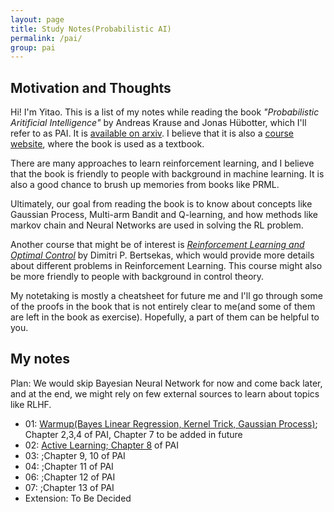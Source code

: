 ```yaml
---
layout: page
title: Study Notes(Probabilistic AI)
permalink: /pai/
group: pai
---
```


## Motivation and Thoughts

Hi! I'm Yitao. This is a list of my notes while reading the book *"Probabilistic Aritificial Intelligence"* by Andreas Krause and Jonas Hübotter, which I'll refer to as PAI. It is [available on arxiv](https://arxiv.org/abs/2502.05244). I believe that it is also a [course website](https://las.inf.ethz.ch/teaching/pai-f24), where the book is used as a textbook. 

There are many approaches to learn reinforcement learning, and I believe that the book is friendly to people with background in machine learning. It is also a good chance to brush up memories from books like PRML. 

Ultimately, our goal from reading the book is to know about concepts like Gaussian Process, Multi-arm Bandit and Q-learning, and how methods like markov chain and Neural Networks are used in solving the RL problem. 

Another course that might be of interest is [*Reinforcement Learning and Optimal Control*](https://www.mit.edu/~dimitrib/RLbook.html) by Dimitri P. Bertsekas, which would provide more details about different problems in Reinforcement Learning. This course might also be more friendly to people with background in control theory. 

My notetaking is mostly a cheatsheet for future me and I'll go through some of the proofs in the book that is not entirely clear to me(and some of them are left in the book as exercise). Hopefully, a part of them can be helpful to you. 

## My notes

Plan: We would skip Bayesian Neural Network for now and come back later, and at the end, we might rely on few external sources to learn about topics like RLHF. 

- 01: [Warmup(Bayes Linear Regression, Kernel Trick, Gaussian Process)](); Chapter 2,3,4 of PAI, Chapter 7 to be added in future
- 02: [Active Learning; Chapter 8]() of PAI
- 03: []();Chapter 9, 10 of PAI
- 04: []();Chapter 11 of PAI
- 06: []();Chapter 12 of PAI
- 07: []();Chapter 13 of PAI
- Extension: To Be Decided